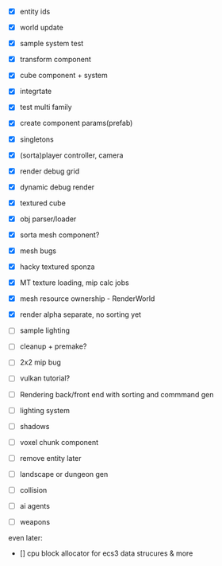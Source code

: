 - [x] entity ids
- [x] world update
- [x] sample system test
- [x] transform component
- [x] cube component + system
- [x] integrtate
- [x] test multi family
- [x] create component params(prefab)
- [x] singletons
- [x] (sorta)player controller, camera
- [x] render debug grid
- [x] dynamic debug render
- [x] textured cube
- [x] obj parser/loader
- [x] sorta mesh component?
- [x] mesh bugs
- [x] hacky textured sponza
- [x] MT texture loading, mip calc jobs
- [x] mesh resource ownership - RenderWorld
- [x] render alpha separate, no sorting yet
- [ ] sample lighting
- [ ] cleanup + premake?
- [ ] 2x2 mip bug
- [ ] vulkan tutorial?
- [ ] Rendering back/front end with sorting and commmand gen
- [ ] lighting system
- [ ] shadows
- [ ] voxel chunk component
- [ ] remove entity
later
- [ ] landscape or dungeon gen
- [ ] collision
- [ ] ai agents
- [ ] weapons


even later:
- [] cpu block allocator for ecs3 data strucures & more